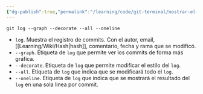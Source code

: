 ```yaml
---
{"dg-publish":true,"permalink":"/learning/code/git-terminal/mostrar-el-registro-de-fotografias-en-git/","created":"2024-03-27T16:18","updated":"2024-03-27T16:18"}
---
```


```shell
git log --graph --decorate --all --oneline
```
- `log`. Muestra el registro de commits. Con el autor, email, [[Learning/Wiki/Hash\|hash]], comentario, fecha y rama que se modificó.
- `--graph`. Etiqueta de `log` que permite ver los commits de forma más gráfica.
- `--decorate`. Etiqueta de `log` que permite modificar el estilo del `log`.
- `--all`. Etiqueta de `log` que indica que se modificará todo el `log`.
- `--oneline`. Etiqueta de `log` que indica que se mostrará el resultado del `log` en una sola linea por commit.